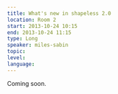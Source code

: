 ```yaml
---
title: What's new in shapeless 2.0
location: Room 2
start: 2013-10-24 10:15
end: 2013-10-24 11:15
type: Long
speaker: miles-sabin
topic: 
level: 
language: 
---
```


Coming soon.
